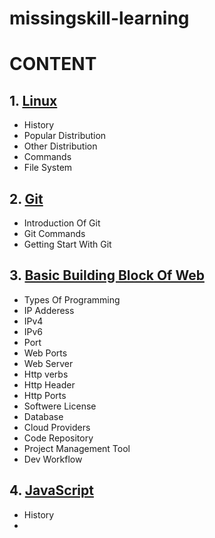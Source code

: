 # missingskill-learning
# CONTENT
## 1. [Linux](https://github.com/iamsushil9264/missingskill-learning/blob/main/Linux.md)
- History
- Popular Distribution
- Other Distribution
- Commands
- File System 

## 2. [Git](https://github.com/iamsushil9264/missingskill-learning/blob/main/Git.md) 
- Introduction Of Git
- Git Commands
- Getting Start With Git 

## 3. [Basic Building Block Of Web](https://github.com/iamsushil9264/missingskill-learning/blob/main/Basic_Build_Block.md)
- Types Of Programming 
- IP Adderess
- IPv4
- IPv6
- Port
- Web Ports
- Web Server 
- Http verbs
- Http Header
- Http Ports
- Softwere License
- Database
- Cloud Providers
- Code Repository
- Project Management Tool
- Dev Workflow

## 4. [JavaScript]()
- History
- 

